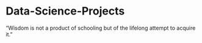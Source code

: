 # Data-Science-Projects
“Wisdom is not a product of schooling but of the lifelong attempt to acquire it.”
